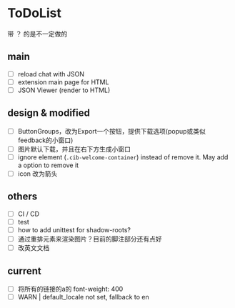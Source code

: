 # ToDoList

带 ？ 的是不一定做的

## main

- [ ] reload chat with JSON 
- [ ] extension main page for HTML
- [ ] JSON Viewer (render to HTML)

## design & modified

- [ ] ButtonGroups，改为Export一个按钮，提供下载选项(popup或类似feedback的小窗口)
- [ ] 图片默认下载，并且在右下方生成小窗口
- [ ] ignore element (`.cib-welcome-container`) instead of remove it. May add a option to remove it 
- [ ] icon 改为箭头

## others

- [ ] CI / CD
- [ ] test
- [ ] how to add unittest for shadow-roots?
- [ ] 通过重排元素来渲染图片？目前的脚注部分还有点好
- [ ] 改英文文档

## current

- [ ] 将所有的链接的a的 font-weight: 400
- [ ] WARN   | default_locale not set, fallback to en
